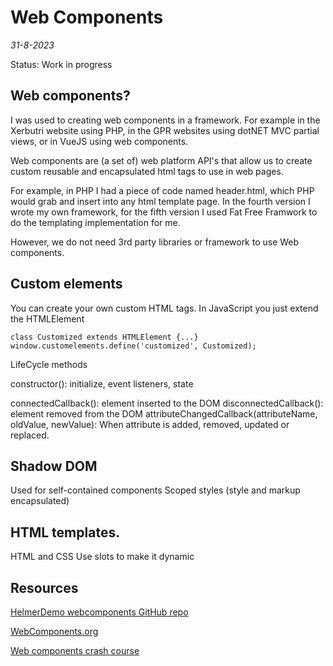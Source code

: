 # Web Components
*31-8-2023*

Status: Work in progress

## Web components?

I was used to creating web components in a framework. For example in the Xerbutri website using PHP, in the GPR websites using dotNET MVC partial views, or in VueJS using web components.

Web components are (a set of) web platform API's that allow us to create custom reusable and encapsulated html tags to use in web pages.

For example, in PHP I had a piece of code named header.html, which PHP would grab and insert into any html template page. In the fourth version I wrote my own framework, for the fifth version I used Fat Free Framwork to do the templating implementation for me.

However, we do not need 3rd party libraries or framework to use Web components.

## Custom elements

You can create your own custom HTML tags.
In JavaScript you just extend the HTMLElement


```js{4}
class Customized extends HTMLElement {...}
window.customelements.define('customized', Customized);
```

LifeCycle methods

constructor(): initialize, event listeners, state

connectedCallback(): element inserted to the DOM
disconnectedCallback(): element removed from the DOM
attributeChangedCallback(attributeName, oldValue, newValue): When attribute is added, removed, updated or replaced.



## Shadow DOM

Used for self-contained components
Scoped styles (style and markup encapsulated)



## HTML templates.

HTML and CSS 
Use slots to make it dynamic




## Resources

[HelmerDemo webcomponents GitHub repo](https://github.com/HelmerDenDekker/HelmerDemo.WebComponents)

[WebComponents.org](https://webcomponents.github.io/)

[Web components crash course](https://www.youtube.com/watch?v=PCWaFLy3VUo)